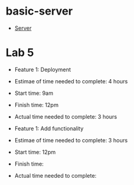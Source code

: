 # basic-server

* [Server](https://jpchato.github.io/basic-server/)

# Lab 5
* Feature 1: Deployment
* Estimae of time needed to complete: 4 hours
* Start time: 9am
* Finish time: 12pm
* Actual time needed to complete: 3 hours

* Feature 1: Add functionality
* Estimae of time needed to complete: 3 hours
* Start time: 12pm
* Finish time: 
* Actual time needed to complete: 


